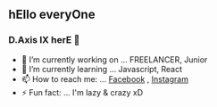 ## hEllo everyOne 
### D.Axis IX herE 👋

- 🔭 I’m currently working on ... FREELANCER, Junior
- 🌱 I’m currently learning ... Javascript, React
- 📫 How to reach me: ... [Facebook](https://www.facebook.com/sithubosann.axis.9) , [Instagram](https://www.instagram.com/www_axis_ix_com/)
- ⚡ Fun fact: ... I'm lazy & crazy xD
